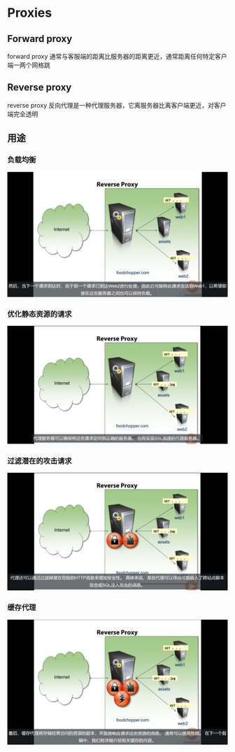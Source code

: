 # Proxies



## Forward proxy

forward proxy 通常与客服端的距离比服务器的距离更近，通常距离任何特定客户端一两个网格跳



## Reverse proxy

reverse proxy 反向代理是一种代理服务器，它离服务器比离客户端更近，对客户端完全透明



## 用途



### 负载均衡

<img src="img\reverse_proxy.png"  />



### 优化静态资源的请求

<img src="img\reverse_proxy2.png" style="zoom:80%;" />



### 过滤潜在的攻击请求

<img src="img\reverse_proxy3.png" style="zoom:80%;" />



### 缓存代理

<img src="img\reverse_proxy4.png" style="zoom:80%;" />